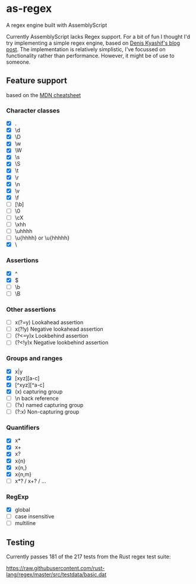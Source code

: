 # as-regex

A regex engine built with AssemblyScript

Currently AssemblyScript lacks Regex support. For a bit of fun I thought I'd try implementing a simple regex engine, based on [Denis Kyashif's blog post](https://deniskyashif.com/2019/02/17/implementing-a-regular-expression-engine/). The implementation is relatively simplistic, I've focussed on functionality rather than performance. However, it might be of use to someone.

## Feature support

based on the [MDN cheatsheet](https://developer.mozilla.org/en-US/docs/Web/JavaScript/Guide/Regular_Expressions/Cheatsheet)

### Character classes

 - [x] .
 - [x] \d
 - [x] \D
 - [x] \w
 - [x] \W
 - [x] \s
 - [x] \S
 - [x] \t
 - [x] \r
 - [x] \n
 - [x] \v
 - [x] \f
 - [ ] [\b]
 - [ ] \0
 - [ ] \cX
 - [ ] \xhh
 - [ ] \uhhhh
 - [ ] \u{hhhh} or \u{hhhhh}
 - [x] \

### Assertions

 - [x] ^
 - [x] $
 - [ ] \b
 - [ ] \B

### Other assertions

 - [ ] x(?=y) Lookahead assertion
 - [ ] x(?!y) Negative lookahead assertion
 - [ ] (?<=y)x Lookbehind assertion
 - [ ] (?<!y)x Negative lookbehind assertion

### Groups and ranges

 - [x] x|y
 - [x] [xyz][a-c]
 - [x] [^xyz][^a-c]
 - [x] (x) capturing group
 - [ ] \n back reference
 - [ ] (?<Name>x) named capturing group
 - [ ] (?:x) Non-capturing group

### Quantifiers

 - [x] x*
 - [x] x+
 - [x] x?
 - [x] x{n}
 - [x] x{n,}
 - [x] x{n,m}
 - [ ] x*? / x+? / ...

### RegExp

 - [x] global
 - [ ] case insensitive
 - [ ] multiline

## Testing

Currently passes 181 of the 217 tests from the Rust regex test suite:

https://raw.githubusercontent.com/rust-lang/regex/master/src/testdata/basic.dat